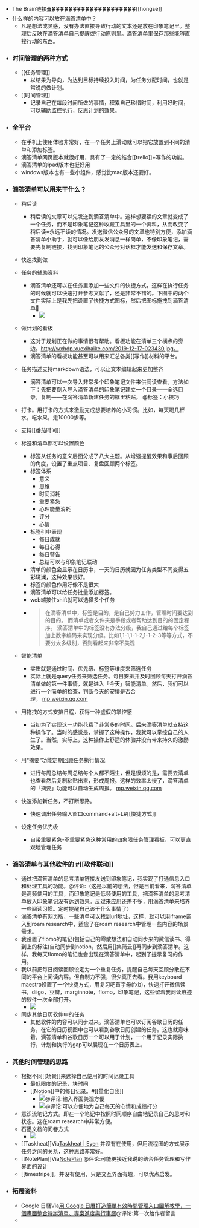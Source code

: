 - The Brain链接[☎️](brain://api.thebrain.com/g7PXu0IyM0ucARb24SvxiA/4uzbLWOuP0yKoSsvPbLoTQ/%E6%BB%B4%E7%AD%94%E6%B8%85%E5%8D%95)🍀🍀🍀🍀🍀🍀🍀🍀🍀🍀🍀🍀🍀🍀🍀🍀🍀🍀🍀🍀[[hongse]]
- 什么样的内容可以放在滴答清单中？
    - 凡是想法或灵感，没有办法直接导致行动的文本还是放在印象笔记里。整理后反映在滴答清单自己提醒或行动原则里。滴答清单里保存那些能够直接行动的东西。
- ### 时间管理的两种方式
    - [[任务管理]]
        - 以结果为导向，为达到目标持续投入时间，为任务分配时间，也就是常说的做计划。
    - [[时间管理]]
        - 记录自己在每段时间所做的事情，积累自己珍惜时间，利用好时间，可以辅助监控执行，反思计划的效果。
- ### 全平台
    - 在手机上使用体验非常好，在一个任务上滑动就可以把它放置到不同的清单和添加标签。
    - 滴答清单网页版本就很好用，具有了一定的结合[[trello]]+写作的功能。
    - 滴答清单的ipad版本也挺好用
    - windows版本也有一些小组件，感觉比mac版本还要好。
- ### 滴答清单可以用来干什么？
    - 稍后读
        - 稍后读的文章可以先发送到滴答清单中。这样想要读的文章就变成了一个任务，而不是印象笔记这种收藏工具里的一个资料，从而改变了稍后读=永远不读的情况。发送微信公众号的文章也特别方便，添加滴答清单小助手，就可以像给朋友发消息一样简单，不像印象笔记，需要先复制链接，找到印象笔记的公众号对话框才能发送和保存文章。
    - 快速找到做
    - 任务的辅助资料
        - 滴答清单还可以在任务里添加一些文件的快捷方式，这样在执行任务的时候就可以快速打开参考文献了，还是非常不错的。下图中的两个文件实际上是我先把设置了快捷方式图标，然后把图标拖拽到滴答清单
            - ![](https://firebasestorage.googleapis.com/v0/b/firescript-577a2.appspot.com/o/imgs%2Fapp%2Fxinyiheng%2FXXM7aHHjDn.png?alt=media&token=75d03c88-432e-4af5-b643-89742d33a66c)
    - 做计划的看板
        - 这对于规划正在做的事情很有帮助。看板功能在清单三个横点的旁边。http://wxhdp.xuexihaike.com/2019-12-17-023430.jpg。
        - 滴答清单的看板功能甚至可以用来汇总各类[[写作]]材料的平台。
    - 任务描述支持markdown语法，可以让文本编辑起来更加整齐
        - 滴答清单可以一次导入非常多个印象笔记文件来供阅读查看。方法如下：先把要倒入导入滴答清单的印象笔记建立一个目录——全选目录，复制——在滴答清单新建任务的框里粘贴。 @标签：小技巧
    - 打卡。用打卡的方式来激励完成想要培养的小习惯。比如，每天喝几杯水，吃水果，走10000步等。
    - 支持[[番茄时间]]
    - 标签和清单都可以设置颜色
        - 标签从任务的意义层面分成了八大主题。从增强提醒效果和事后回顾的角度，设置了重点项目、复盘回顾两个标签。
        - 标签体系
            - 意义
            - 思维
            - 时间消耗
            - 重要紧急
            - 心理能量消耗
            - 评分
            - 心情
        - 标签引申表现
            - 每日成就
            - 每日心得
            - 每日警告
            - 总结可以与印象笔记联动
        - 清单的颜色会显示在日历中，一天的日历就因为任务类型不同变得五彩斑斓，这种效果很好。
        - 标签的颜色作用好像不是很大
        - 滴答清单可以给任务批量添加标签。
        - web端按住shift就可以选择多个任务
        - > 在滴答清单中，标签是目的，是自己努力工作，管理时间要达到的目的。
而清单或者文件夹是手段或者帮助达到目的的固定程序。
滴答清单中的标签没有办法分级，我自己通过给每个标签加上数字编码来实现分级。比如1,1-1,1-1-2,1-1-2-3等等方式，不要分太多级别，否则看起来非常不美观

    - 智能清单
        - 实质就是通过时间、优先级、标签等维度来筛选任务
        - 实际上就是query任务来筛选任务。每日安排并及时回顾每天打开滴答清单做的第一件事情，就是进入「今天」智能清单。然后，我们可以进行一个简单的检查，判断今天的安排是否合理。 [mp.weixin.qq.com](https://mp.weixin.qq.com/s/j1zoCmskGPqxE21sdCK3wg)
    - 用拖拽的方式安排日程，获得一种虚假的掌控感
        - 当初为了实现这一功能花费了非常多的时间。后来滴答清单就支持这种操作了。当时的感觉是，掌握了这种操作，我就可以掌控自己的人生了。当然，实际上，这种操作上舒适的体验并没有带来持久的激励效果。
    - 用“摘要”功能定期回顾任务执行情况
        - 进行每周总结每周总结每个人都不陌生，但是很烦的是，需要去清单也查看然后复制粘贴出来，形成周报。这样的效率太慢了，滴答清单的「摘要」功能可以自动生成周报。 [mp.weixin.qq.com](https://mp.weixin.qq.com/s/j1zoCmskGPqxE21sdCK3wg)
    - 快速添加新任务，不打断思路。
        - 快速调出任务输入窗口command+alt+L#[[快捷方式]]
    - 设定任务优先级
        - 自带重要紧急-不重要紧急这种常用的四象限任务管理看板，可以更直观地管理任务
- ### 滴答清单与其他软件的 #[[软件联动]]
    - 通过把滴答清单的思考清单链接发送到印象笔记，我实现了打通信息入口和处理工具的功能。@评论:（这是以前的想法，但是目前看来，滴答清单是高频使用的工具，而印象笔记是低频使用的工具，把滴答清单的思考清单放入印象笔记没有达到效果。反过来应用还差不多，用滴答清单来培养一些阅读习惯。定时提醒自己该干什么事情了）
    - 滴答清单有网页版，一些清单可以找到url地址，这样，就可以用iframe嵌入到roam research中，适应了在roam research中管理一些内容的场景需求。
    - 我设置了flomo的笔记(包括自己的零散想法和自动同步来的微信读书、得到上的标注)自动同步到notion，然后用[[集简云]]再同步到滴答清单。这样，我每天flomo的笔记也会出现在滴答清单中，起到了提示复习的作用。
    - 我以前把每日阅读回顾设定为一个重复任务，提醒自己每天回顾分散在不同的平台上阅读内容。但自制力不强，很少真正去看。我用keyboard maestro设置了一个快捷方式，用复习吧首字母(fxb)，快速打开微信读书，diigo，豆瓣，marginnote，flomo，印象笔记，这些留着我阅读痕迹的软件一次全部打开。
        - ![](https://firebasestorage.googleapis.com/v0/b/firescript-577a2.appspot.com/o/imgs%2Fapp%2Fxinyiheng%2FMtJ4kIcoUm.png?alt=media&token=45163686-e70c-4b0b-b89d-56732034f61e)
    - 同步其他日历软件中的任务
        - 其他软件的内容可以同步过来。滴答清单也可以订阅谷歌日历的任务，在它的日历视图中也可以看到谷歌日历创建的任务。这也就意味着，滴答清单和谷歌日历一个可以用于计划，一个用于记录实际执行，计划和执行的gap可以展现在一个日历表上。
- ### 其他时间管理的思路
    - 根据不同[[场景]]来选择自己使用的时间记录工具
        - 最低限度的记录，块时间
        - [[Notion]]中的每日记录。#[[量化自我]]
            - ![](https://firebasestorage.googleapis.com/v0/b/firescript-577a2.appspot.com/o/imgs%2Fapp%2Fxinyiheng%2FQ3c_hK2vFJ.png?alt=media&token=d0ceab75-8a47-48a7-8593-53faf4e7f978)@评论:输入界面美观方便
            - ![](https://firebasestorage.googleapis.com/v0/b/firescript-577a2.appspot.com/o/imgs%2Fapp%2Fxinyiheng%2FrpGe5nRi8Z.png?alt=media&token=d4d04d46-8ba4-4249-bdaa-e2ed39b51985)@评论:可以方便地为自己每天的心情和成绩打分
    - 意识流笔记方式。即在一个笔记中按照时间顺序自由地记录自己的思考和状态。这在roam research中非常方便。
    - 石墨文档的问卷方式
        - ![](https://firebasestorage.googleapis.com/v0/b/firescript-577a2.appspot.com/o/imgs%2Fapp%2Fxinyiheng%2F6L8ya2rtLQ.png?alt=media&token=7d68493e-0a9b-4397-b766-394cf0daa36c)
    - [[Taskheat]]Via[Taskheat | Eyen](https://eyen.fr/) 并没有在使用，但用流程图的方式展示任务之间的关系，这种思路非常好。
    - [[NotePlan]]Via[NotePlan](https://beta.noteplan.co/)  @评论:可能更接近我说的结合任务管理和写作界面的设计
    - [[timestripe]]，并没有使用，只是交互界面有趣，可以优点启发。
- ### 拓展资料
    - Google 日曆Via[用 Google 日曆打造簡單有效時間管理入口圖解教學，一個畫面整合待辦清單、專案進度與行事曆](https://www.playpcesor.com/2022/01/google-calendar.html)@评论:第一次给作者留言
    - 
